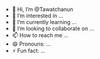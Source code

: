 - 👋 Hi, I’m @Tawatchanun
- 👀 I’m interested in ...
- 🌱 I’m currently learning ...
- 💞️ I’m looking to collaborate on ...
- 📫 How to reach me ...
- 😄 Pronouns: ...
- ⚡ Fun fact: ...

<!---
Tawatchanun/Tawatchanun is a ✨ special ✨ repository because its `README.md` (this file) appears on your GitHub profile.
You can click the Preview link to take a look at your changes.
--->
